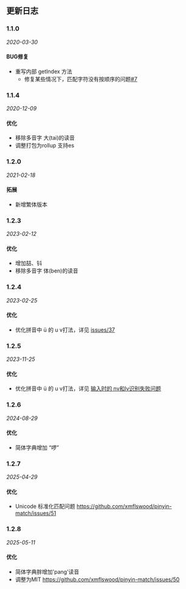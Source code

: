 ## 更新日志

### 1.1.0

*2020-03-30*

#### BUG修复

- 重写内部 getIndex 方法
  - 修复某些情况下，匹配字符没有按顺序的问题[#7](https://github.com/xmflswood/pinyin-match/issues/7)

### 1.1.4

*2020-12-09*

#### 优化
- 移除多音字 大(tai)的读音
- 调整打包为rollup 支持es

### 1.2.0
*2021-02-18*

#### 拓展
- 新增繁体版本

### 1.2.3
*2023-02-12*

#### 优化
- 增加喆、钭
- 移除多音字 体(ben)的读音

### 1.2.4
*2023-02-25*

#### 优化
- 优化拼音中 ü 的 u v打法，详见 [issues/37](https://github.com/xmflswood/pinyin-match/issues/37)

### 1.2.5
*2023-11-25*

#### 优化
- 优化拼音中 ü 的 u v打法，详见 [输入时的 nv和lv识别失败问题](https://github.com/xmflswood/pinyin-match/pull/43)

### 1.2.6
*2024-08-29*

#### 优化
- 简体字典增加 “啰”

### 1.2.7
*2025-04-29*

#### 优化
- Unicode 标准化匹配问题 https://github.com/xmflswood/pinyin-match/issues/51

### 1.2.8
*2025-05-11*

#### 优化
- 简体字典胖增加'pang'读音
- 调整为MIT https://github.com/xmflswood/pinyin-match/issues/50